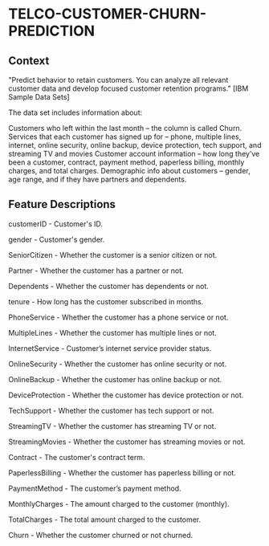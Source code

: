 # TELCO-CUSTOMER-CHURN-PREDICTION
## Context
"Predict behavior to retain customers. You can analyze all relevant customer data and develop focused customer retention programs." [IBM Sample Data Sets]

The data set includes information about:

Customers who left within the last month – the column is called Churn.
Services that each customer has signed up for – phone, multiple lines, internet, online security, online backup, device protection, tech support, and streaming TV and movies
Customer account information – how long they’ve been a customer, contract, payment method, paperless billing, monthly charges, and total charges.
Demographic info about customers – gender, age range, and if they have partners and dependents.

## Feature Descriptions
customerID - Customer's ID.

gender - Customer's gender.

SeniorCitizen - Whether the customer is a senior citizen or not.

Partner - Whether the customer has a partner or not.

Dependents - Whether the customer has dependents or not.

tenure - How long has the customer subscribed in months.

PhoneService - Whether the customer has a phone service or not.

MultipleLines - Whether the customer has multiple lines or not.

InternetService - Customer’s internet service provider status.

OnlineSecurity - Whether the customer has online security or not.

OnlineBackup - Whether the customer has online backup or not.

DeviceProtection - Whether the customer has device protection or not.

TechSupport - Whether the customer has tech support or not.

StreamingTV - Whether the customer has streaming TV or not.

StreamingMovies - Whether the customer has streaming movies or not.

Contract - The customer's contract term.

PaperlessBilling - Whether the customer has paperless billing or not.

PaymentMethod - The customer’s payment method.

MonthlyCharges - The amount charged to the customer (monthly).

TotalCharges - The total amount charged to the customer.

Churn - Whether the customer churned or not churned.
